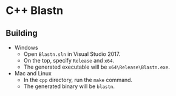 # C++ Blastn
## Building
* Windows
  * Open `Blastn.sln` in Visual Studio 2017.
  * On the top, specify `Release` and `x64`.
  * The generated executable will be `x64\Release\Blastn.exe`.
* Mac and Linux
  * In the `cpp` directory, run the `make` command.
  * The generated binary will be `blastn`.